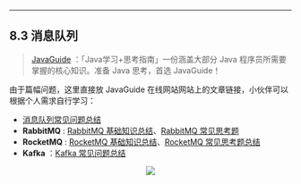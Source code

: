------

## 8.3 消息队列

> [JavaGuide](https://javaguide.cn/) ：「Java学习+思考指南」一份涵盖大部分 Java 程序员所需要掌握的核心知识。准备 Java 思考，首选 JavaGuide！

由于篇幅问题，这里直接放 JavaGuide 在线网站网站上的文章链接，小伙伴可以根据个人需求自行学习：

- [消息队列常见问题总结](https://javaguide.cn/high-performance/message-queue/message-queue.html)
- **RabbitMQ** : [RabbitMQ 基础知识总结](https://javaguide.cn/high-performance/message-queue/rabbitmq-intro.html)、[RabbitMQ 常见思考题](https://javaguide.cn/high-performance/message-queue/rabbitmq-questions.html)
- **RocketMQ** : [RocketMQ 基础知识总结](https://javaguide.cn/high-performance/message-queue/rocketmq-intro.html)、[RocketMQ 常见思考题总结](https://javaguide.cn/high-performance/message-queue/rocketmq-questions.html)
- **Kafka** ：[Kafka 常见问题总结](https://javaguide.cn/high-performance/message-queue/kafka-questions-01.html)

<div align="center">   
    <img src="https://guide-blog-images.oss-cn-shenzhen.aliyuncs.com/github/javaguide/gongzhonghaoxuanchuan.png" style="margin: 0 auto;" />  
</div>
